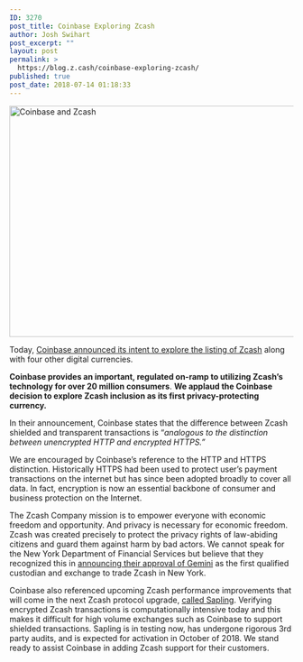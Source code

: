 ```yaml
---
ID: 3270
post_title: Coinbase Exploring Zcash
author: Josh Swihart
post_excerpt: ""
layout: post
permalink: >
  https://blog.z.cash/coinbase-exploring-zcash/
published: true
post_date: 2018-07-14 01:18:33
---
```

<img class="aligncenter wp-image-3282 size-full" src="https://blog.z.cash/wp-content/uploads/2018/07/coinbase_z2.png" alt="Coinbase and Zcash" width="1320" height="410" />

<span style="font-weight: 400;">Today, </span><a href="https://blog.coinbase.com/coinbase-is-exploring-cardano-basic-attention-token-stellar-zcash-and-0x-9e44f0eb823f" target="_blank" rel="noopener"><span style="font-weight: 400;">Coinbase announced its intent to explore the listing of Zcash</span></a><span style="font-weight: 400;"> along with four other digital currencies. </span>

<b>Coinbase provides an important, regulated on-ramp to utilizing Zcash’s technology for over 20 million consumers</b><span style="font-weight: 400;">. </span><b>We applaud the Coinbase decision to explore Zcash inclusion as its first privacy-protecting currency.</b>

<span style="font-weight: 400;">In their announcement, Coinbase states that the difference between Zcash shielded and transparent transactions is “</span><i><span style="font-weight: 400;">analogous to the distinction between unencrypted HTTP and encrypted HTTPS.”</span></i>

<span style="font-weight: 400;">We are encouraged by Coinbase’s reference to the HTTP and HTTPS distinction. Historically HTTPS had been used to protect user’s payment transactions on the internet but has since been adopted broadly to cover all data. In fact, encryption is now an essential backbone of consumer and business protection on the Internet.</span>

<span style="font-weight: 400;">The Zcash Company mission is to empower everyone with economic freedom and opportunity. And privacy is necessary for economic freedom. Zcash was created precisely to protect the privacy rights of law-abiding citizens and guard them against harm by bad actors. We cannot speak for the New York Department of Financial Services but believe that they recognized this in </span><a href="https://www.dfs.ny.gov/about/press/pr1805141.htm" target="_blank" rel="noopener"><span style="font-weight: 400;">announcing their approval of Gemini</span></a><span style="font-weight: 400;"> as the first qualified custodian and exchange to trade Zcash in New York.</span>

<span style="font-weight: 400;">Coinbase also referenced upcoming Zcash performance improvements that will come in the next Zcash protocol upgrade, </span><a href="https://blog.z.cash/whats-new-in-sapling/" target="_blank" rel="noopener"><span style="font-weight: 400;">called Sapling</span></a><span style="font-weight: 400;">. Verifying encrypted Zcash transactions is computationally intensive today and this makes it difficult for high volume exchanges such as Coinbase to support shielded transactions. Sapling is in testing now, has undergone rigorous 3rd party audits, and is expected for activation in October of 2018. We stand ready to assist Coinbase in adding Zcash support for their customers.</span>
